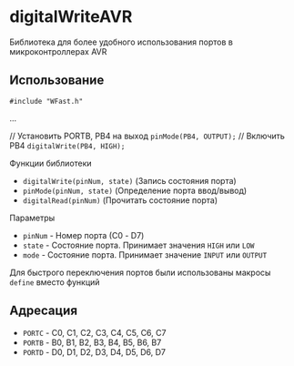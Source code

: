 # digitalWriteAVR
Библиотека для более удобного использования портов в микроконтроллерах AVR

## Использование
`#include "WFast.h"`

...

// Установить PORTB, PB4 на выход
`pinMode(PB4, OUTPUT);`
// Включить PB4
`digitalWrite(PB4, HIGH);`


Функции библиотеки
* `digitalWrite(pinNum, state)` (Запись состояния порта)
* `pinMode(pinNum, state)` (Определение порта ввод/вывод)
* `digitalRead(pinNum)` (Прочитать состояние порта)

Параметры
* `pinNum` - Номер порта (С0 - D7)
* `state` - Состояние порта. Принимает значения `HIGH` или `LOW`
* `mode` - Состояние порта. Принимает значение `INPUT` или `OUTPUT`

Для быстрого переключения портов были использованы макросы `define` вместо функций

## Адресация
* `PORTC` - C0, C1, C2, C3, C4, C5, C6, C7
* `PORTB` - B0, B1, B2, B3, B4, B5, B6, B7
* `PORTD` - D0, D1, D2, D3, D4, D5, D6, D7

